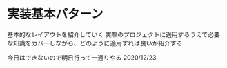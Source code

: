 # 実装基本パターン

基本的なレイアウトを紹介していく
実際のプロジェクトに適用するうえで必要な知識をカバーしながら、どのように適用すれば良いか紹介する

今日はできないので明日行って一通りやる
2020/12/23
